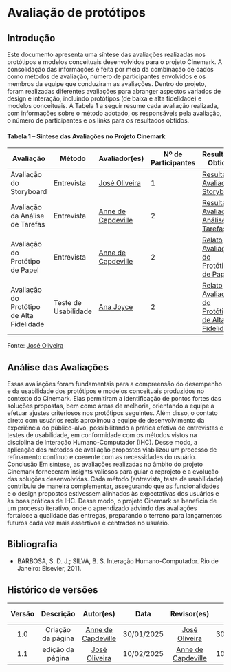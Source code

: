 <!--Uma tabela sintetizando as avaliações dos protótipos com entrevistadores e o número de participantes com
os nomes do participantes do grupo que participaram da avaliação-->

# Avaliação de protótipos

## Introdução
Este documento apresenta uma síntese das avaliações realizadas nos protótipos e modelos conceituais desenvolvidos para o projeto Cinemark. A consolidação das informações é feita por meio da combinação de dados como métodos de avaliação, número de participantes envolvidos e os membros da equipe que conduziram as avaliações.
Dentro do projeto, foram realizadas diferentes avaliações para abranger aspectos variados de design e interação, incluindo protótipos (de baixa e alta fidelidade) e modelos conceituais. A Tabela 1 a seguir resume cada avaliação realizada, com informações sobre o método adotado, os responsáveis pela avaliação, o número de participantes e os links para os resultados obtidos.


#### Tabela 1 – Síntese das Avaliações no Projeto Cinemark
| Avaliação                                | Método                | Avaliador(es)                  | Nº de Participantes | Resultados Obtidos                                             |
|-----------------------------------------|-----------------------|--------------------------------|---------------------|-----------------------------------------------------------------|
| Avaliação do Storyboard                 | Entrevista           | [José Oliveira](https://github.com/Jose1277)                  | 1                   | [Resultado Avaliação Storyboard](/docs/Design-Avaliação-Desenvolvimento/Storyboard/resultado-storyboard.md)     |
| Avaliação da Análise de Tarefas         | Entrevista           | [Anne de Capdeville](https://github.com/nanecapde)   | 2                   | [Resultado Avaliação Análise de Tarefas](/docs/Design-Avaliação-Desenvolvimento/Analise/resultado-analise-tarefas.md)                        |
| Avaliação do Protótipo de Papel         | Entrevista           | [Anne de Capdeville](https://github.com/nanecapde)   | 2                   | [Relato Avaliação do Protótipo de Papel](/docs/Design-Avaliação-Desenvolvimento/proto-papel/relatos.md)                        |
| Avaliação do Protótipo de Alta Fidelidade | Teste de Usabilidade | [Ana Joyce](https://github.com/anajoyceamorim)   | 2                  | [Relato Avaliação do Protótipo de Alta Fidelidade](/docs/Design-Avaliação-Desenvolvimento/proto-alta/resultados.md)              |
Fonte: [José Oliveira](https://github.com/Jose1277)

## Análise das Avaliações
Essas avaliações foram fundamentais para a compreensão do desempenho e da usabilidade dos protótipos e modelos conceituais produzidos no contexto do Cinemark. Elas permitiram a identificação de pontos fortes das soluções propostas, bem como áreas de melhoria, orientando a equipe a efetuar ajustes criteriosos nos protótipos seguintes.
Além disso, o contato direto com usuários reais aproximou a equipe de desenvolvimento da experiência do público-alvo, possibilitando a prática efetiva de entrevistas e testes de usabilidade, em conformidade com os métodos vistos na disciplina de Interação Humano-Computador (IHC). Desse modo, a aplicação dos métodos de avaliação propostos viabilizou um processo de refinamento contínuo e coerente com as necessidades do usuário.
Conclusão
Em síntese, as avaliações realizadas no âmbito do projeto Cinemark forneceram insights valiosos para guiar o reprojeto e a evolução das soluções desenvolvidas. Cada método (entrevista, teste de usabilidade) contribuiu de maneira complementar, assegurando que as funcionalidades e o design propostos estivessem alinhados às expectativas dos usuários e às boas práticas de IHC.
Desse modo, o projeto Cinemark se beneficia de um processo iterativo, onde o aprendizado advindo das avaliações fortalece a qualidade das entregas, preparando o terreno para lançamentos futuros cada vez mais assertivos e centrados no usuário.

## Bibliografia
* BARBOSA, S. D. J.; SILVA, B. S. Interação Humano-Computador. Rio de Janeiro: Elsevier, 2011.


## Histórico de versões

| Versão |     Descrição     |                     Autor(es)                      |    Data    |                 Revisor(es)                  | Data de revisão |
| :----: | :---------------: | :------------------------------------------------: | :--------: | :------------------------------------------: | :-------------: |
|  1.0   | Criação da página | [Anne de Capdeville](https://github.com/nanecapde) | 30/01/2025 | [José Oliveira](https://github.com/jose1277) |   30/01/2025    |
|  1.1   | edição da página | [José Oliveira](https://github.com/jose1277) | 10/02/2025 | [Anne de Capdeville](https://github.com/nanecapde) |   10/02/2025    |
